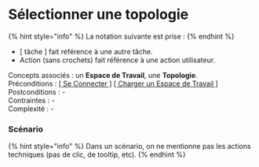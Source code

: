 # Sélectionner une topologie

{% hint style="info" %}
La notation suivante est prise :
{% endhint %}

* \[ tâche \] fait référence à une autre tâche.
* Action \(sans crochets\) fait référence à une action utilisateur.

Concepts associés : un **Espace de Travail**, une **Topologie**.  
Préconditions : [\[ Se Connecter \]](../espace-de-travail/se-connecter.md) [\[ Charger un Espace de Travail \]](../espace-de-travail/charger-un-espace-de-travail.md)  
Postconditions : -  
Contraintes : -  
Complexité : -

### Scénario

{% hint style="info" %}
Dans un scénario, on ne mentionne pas les actions techniques \(pas de clic, de tooltip, etc\).
{% endhint %}

